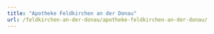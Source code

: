 ```yaml
---
title: "Apotheke Feldkirchen an der Donau"
url: /feldkirchen-an-der-donau/apotheke-feldkirchen-an-der-donau/
---
```


